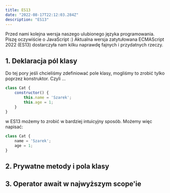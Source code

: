 ```yaml
---
title: ES13
date: "2022-08-17T22:12:03.284Z"
description: "ES13"
---
```


Przed nami kolejna wersja naszego ulubionego języka programowania. Piszę oczywiście o JavaScript :) Aktualna wersja zatytułowana ECMAScript 2022 (ES13) dostarczyła nam kilku naprawdę fajnych i przydatnych rzeczy.

## 1. Deklaracja pól klasy

Do tej pory jeśli chcieliśmy zdefiniować pole klasy, mogliśmy to zrobić tylko poprzez konstruktor. Czyli ...

```javascript
class Cat {
    constructor() {
        this.name = 'Szarek';
        this.age = 1;
    }
}
```

w ES13 możemy to zrobić w bardziej intuicyjny sposób. Możemy więc napisać:

```javascript
class Cat {
    name = 'Szarek';
    age = 1;
}
```

## 2. Prywatne metody i pola klasy
## 3. Operator await w najwyższym scope'ie
